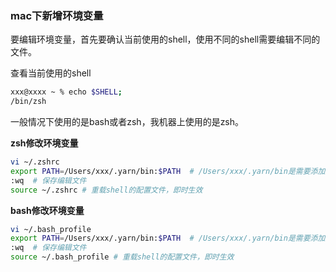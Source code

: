 ### mac下新增环境变量

要编辑环境变量，首先要确认当前使用的shell，使用不同的shell需要编辑不同的文件。

查看当前使用的shell

```bash
xxx@xxxx ~ % echo $SHELL;
/bin/zsh
```

一般情况下使用的是bash或者zsh，我机器上使用的是zsh。

**zsh修改环境变量**

```bash
vi ~/.zshrc
export PATH=/Users/xxx/.yarn/bin:$PATH  # /Users/xxx/.yarn/bin是需要添加到环境变量中的目录，这里需要根据实际情况变化
:wq  # 保存编辑文件
source ~/.zshrc # 重载shell的配置文件，即时生效
```

**bash修改环境变量**

```bash
vi ~/.bash_profile
export PATH=/Users/xxx/.yarn/bin:$PATH  # /Users/xxx/.yarn/bin是需要添加到环境变量中的目录，这里需要根据实际情况变化
:wq  # 保存编辑文件
source ~/.bash_profile # 重载shell的配置文件，即时生效
```